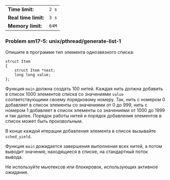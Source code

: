 |                      |       |
|----------------------|-------|
| **Time limit:**      | `2 s` |
| **Real time limit:** | `3 s` |
| **Memory limit:**    | `64M` |


### Problem sm17-5: unix/pthread/generate-list-1

Опишите в программе тип элемента однозвязного списка:

    
    
    struct Item
    {
        struct Item *next;
        long long value;
    };
    

Функция `main` должна создать 100 нитей. Каждая нить должна добавить в список 1000 элементов списка
со значениями `value` соответствующими своему порядковому номеру. Так, нить с номером 0 добавляет в
список элементы со значениями от 0 до 999, нить с номером 1 добавляет в список элементы со
значениями от 1000 до 1999 и так далее. Порядок работы нитей и порядок добавления элементов в список
может быть произвольным.

В конце каждой итерации добавления элемента в список вызывайте `sched_yield`.

Функция `main` дожидается завершения выполнения всех нитей, а потом выводит значения, находящиеся в
списке, на стандартный поток вывода.

Не используйте мьютексов или блокировок, использующих активное ожидание.

